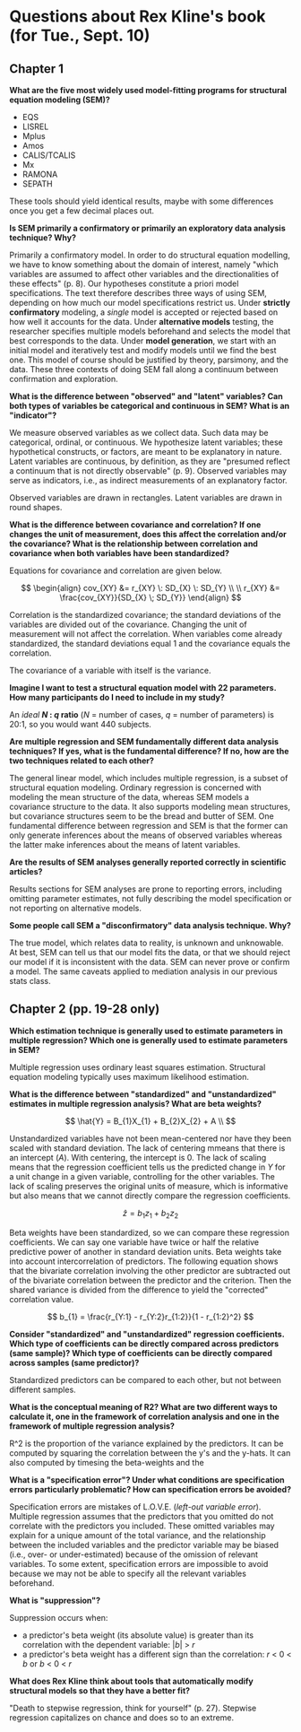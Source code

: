 Questions about Rex Kline's book (for Tue., Sept. 10)
===============================================================================

Chapter 1
-------------------------------------------------------------------------------

**What are the five most widely used model-fitting programs for structural equation modeling (SEM)?**

* EQS
* LISREL
* Mplus
* Amos
* CALIS/TCALIS
* Mx
* RAMONA
* SEPATH

These tools should yield identical results, maybe with some differences once you get a few decimal places out.

**Is SEM primarily a confirmatory or primarily an exploratory data analysis technique? Why?**

Primarily a confirmatory model. In order to do structural equation modelling, we have to know something about the domain of interest, namely "which variables are assumed to affect other variables and the directionalities of these effects" (p. 8). Our hypotheses constitute a priori model specifications. The text therefore describes three ways of using SEM, depending on how much our model specifications restrict us. Under **strictly confirmatory** modeling, a _single_ model is accepted or rejected based on how well it accounts for the data. Under **alternative models** testing, the researcher specifies multiple models beforehand and selects the model that best corresponds to the data. Under **model generation**, we start with an initial model and iteratively test and modify models until we find the best one. This model of course should be justified by theory, parsimony, and the data. These three contexts of doing SEM fall along a continuum between confirmation and exploration.

**What is the difference between "observed" and "latent" variables? Can both types of variables be categorical and continuous in SEM? What is an "indicator"?**

We measure observed variables as we collect data. Such data may be categorical, ordinal, or continuous. We hypothesize latent variables; these hypothetical constructs, or factors, are meant to be explanatory in nature. Latent variables are continuous, by definition, as they are "presumed reflect a continuum that is not directly observable" (p. 9). Observed variables may serve as indicators, i.e., as indirect measurements of an explanatory factor.

Observed variables are drawn in rectangles. Latent variables are drawn in round shapes.

**What is the difference between covariance and correlation? If one changes the unit of measurement, does this affect the correlation and/or the covariance? What is the relationship between correlation and covariance when both variables have been standardized?**

Equations for covariance and correlation are given below. 

$$
  \begin{align}
    cov_{XY} &= r_{XY} \: SD_{X} \: SD_{Y} \\
    \\
    r_{XY} &= \frac{cov_{XY}}{SD_{X} \; SD_{Y}} 
  \end{align}
$$

Correlation is the standardized covariance; the standard deviations of the variables are divided out of the covariance. Changing the unit of measurement will not affect the correlation. When variables come already standardized, the standard deviations equal 1 and the covariance equals the correlation.

The covariance of a variable with itself is the variance.

**Imagine I want to test a structural equation model with 22 parameters. How many participants do I need to include in my study?**

An _ideal_ **_N_ : _q_ ratio** (_N_ = number of cases, _q_ = number of parameters) is 20:1, so you would want 440 subjects. 

**Are multiple regression and SEM fundamentally different data analysis techniques? If yes, what is the fundamental difference? If no, how are the two techniques related to each other?**

The general linear model, which includes multiple regression, is a subset of structural equation modeling. Ordinary regression is concerned with modeling the mean structure of the data, whereas SEM models a covariance structure to the data. It also supports modeling mean structures, but covariance structures seem to be the bread and butter of SEM. One fundamental difference between regression and SEM is that the former can only generate inferences about the means of observed variables whereas the latter make inferences about the means of latent variables.

**Are the results of SEM analyses generally reported correctly in scientific articles?**

Results sections for SEM analyses are prone to reporting errors, including omitting parameter estimates, not fully describing the model specification or not reporting on alternative models.

**Some people call SEM a "disconfirmatory" data analysis technique. Why?**

The true model, which relates data to reality, is unknown and unknowable. At best, SEM can tell us that our model fits the data, or that we should reject our model if it is inconsistent with the data. SEM can never prove or confirm a model. The same caveats applied to mediation analysis in our previous stats class.




Chapter 2 (pp. 19-28 only)
-------------------------------------------------------------------------------

**Which estimation technique is generally used to estimate parameters in multiple regression? Which one is generally used to estimate parameters in SEM?**

Multiple regression uses ordinary least squares estimation. Structural equation modeling typically uses maximum likelihood estimation.

**What is the difference between "standardized" and "unstandardized" estimates in multiple regression analysis? What are beta weights?**

$$
  \hat{Y} = B_{1}X_{1} + B_{2}X_{2} + A \\
$$

Unstandardized variables have not been mean-centered nor have they been scaled with standard deviation. The lack of centering mmeans that there is an intercept (_A_). With centering, the intercept is 0. The lack of scaling means that the regression coefficient tells us the predicted change in _Y_ for a unit change in a given variable, controlling for the other variables. The lack of scaling preserves the original units of measure, which is informative but also means that we cannot directly compare the regression coefficients.

$$
  \hat{z} = b_{1}z_{1} + b_{2}z_{2}
$$

Beta weights have been standardized, so we can compare these regression coefficients. We can say one variable have twice or half the relative predictive power of another in standard deviation units. Beta weights take into account intercorrelation of predictors. The following equation shows that the bivariate correlation involving the other predictor are subtracted out of the bivariate correlation between the predictor and the criterion. Then the shared variance is divided from the difference to yield the "corrected" correlation value.

$$
  b_{1} = \frac{r_{Y:1} - r_{Y:2}r_{1:2}}{1 - r_{1:2}^2}
$$

**Consider "standardized" and "unstandardized" regression coefficients. Which type of coefficients can be directly compared across predictors (same sample)? Which type of coefficients can be directly compared across samples (same predictor)?**

Standardized predictors can be compared to each other, but not between different samples.

**What is the conceptual meaning of R2? What are two different ways to calculate it, one in the framework of correlation analysis and one in the framework of multiple regression analysis?**

R^2 is the proportion of the variance explained by the predictors. It can be computed by squaring the correlation between the y's and the y-hats. It can also computed by timesing the beta-weights and the 

**What is a "specification error"? Under what conditions are specification errors particularly problematic? How can specification errors be avoided?**

Specification errors are mistakes of L.O.V.E. (_left-out variable error_). Multiple regression assumes that the predictors that you omitted do not correlate with the predictors you included. These omitted variables may explain for a unique amount of the total variance, and the relationship between the included variables and the predictor variable may be biased (i.e., over- or under-estimated) because of the omission of relevant variables. To some extent, specification errors are impossible to avoid because we may not be able to specify all the relevant variables beforehand. 

**What is "suppression"?**

Suppression occurs when: 

* a predictor's beta weight (its absolute value) is greater than its correlation with the dependent variable: |_b_| > _r_
* a predictor's beta weight has a different sign than the correlation: _r_ < 0 < _b_ or _b_ < 0 < _r_

**What does Rex Kline think about tools that automatically modify structural models so that they have a better fit?**

"Death to stepwise regression, think for yourself" (p. 27). Stepwise regression capitalizes on chance and does so to an extreme.
